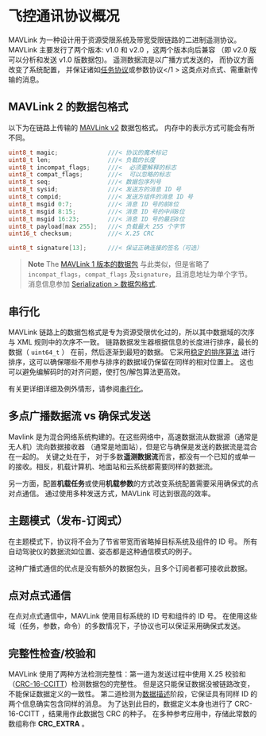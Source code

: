 # 飞控通讯协议概况

MAVLink 为一种设计用于资源受限系统及带宽受限链路的二进制遥测协议。 MAVLink 主要发行了两个版本: v1.0 和 v2.0 ，这两个版本向后兼容 （即 v2.0 版可以分析和发送 v1.0 版数据包)。 遥测数据流是以广播方式发送的， 而协议方面改变了系统配置， 并保证诸如[任务协议](../services/mission.md)或参数协议</1 > 这类点对点式、需重新传输的消息。</p> 

## MAVLink 2 的数据包格式

以下为在链路上传输的 [MAVLink v2](../guide/mavlink_2.md) 数据包格式。 内存中的表示方式可能会有所不同。

```C
uint8_t magic;              ///< 协议的魔术标记
uint8_t len;                ///< 负载的长度
uint8_t incompat_flags;     ///<  必须要解释的标志
uint8_t compat_flags;       ///<  可以忽略的标志
uint8_t seq;                ///< 数据包序列号
uint8_t sysid;              ///< 发送方的消息 ID 号
uint8_t compid;             ///< 发送方组件的消息 ID 号
uint8_t msgid 0:7;          ///< 消息 ID 号的前8位
uint8_t msgid 8:15;         ///< 消息 ID 号的中间8位
uint8_t msgid 16:23;        ///< 消息 ID 号的最后8位
uint8_t payload[max 255];   ///< 负载最大 255 个字节
uint16_t checksum;          ///< X.25 CRC
```

```C
uint8_t signature[13];      ///< 保证正确连接的签名（可选）
```

> **Note** The [MAVLink 1 版本的数据包](../guide/serialization.md#v1_packet_format) 与此类似，但是省略了 `incompat_flags`，`compat_flags` 及`signature`，且消息地址为单个字节。 消息信息参加 [Serialization > 数据包格式](../guide/serialization.md#packet_format).

## 串行化

MAVLink 链路上的数据包格式是专为资源受限优化过的，所以其中数据域的次序与 XML 规则中的次序不一致。 链路数据发生器根据信息的长度进行排序，最长的数据（ `uint64_t` ） 在前，然后逐渐到最短的数据。 它采用[稳定的排序算法](https://en.wikipedia.org/wiki/Sorting_algorithm#Stability) 进行排序，这可以确保哪些不用参与排序的数据域仍保留在同样的相对位置上。 这也可以避免编解码时的对齐问题，使打包/解包算法更高效。

有关更详细详细及例外情形，请参阅[串行化](../guide/serialization.md)。

## 多点广播数据流 vs 确保式发送

Mavlink 是为混合网络系统构建的。在这些网络中，高速数据流从数据源（通常是无人机）流向数据接收器 （通常是地面站），但是它与确保是发送的数据流是混合在一起的。 关键之处在于， 对于多数**遥测数据流**而言，都没有一个已知的或单一的接收。相反，机载计算机、地面站和云系统都需要同样的数据流。

另一方面，配置**机载任务**或使用**机载参数**的方式改变系统配置需要采用确保式的点对点通信。 通过使用多种发送方式，MAVLink 可达到很高的效率。

## 主题模式（发布-订阅式）

在主题模式下，协议将不会为了节省带宽而省略掉目标系统及组件的 ID 号。 所有自动驾驶仪的数据流如位置、姿态都是这种通信模式的例子。

这种广播式通信的优点是没有额外的数据包头，且多个订阅者都可接收此数据。

## 点对点式通信

在点对点式通信中，MAVLink 使用目标系统的 ID 号和组件的 ID 号。 在使用这些域（任务，参数，命令）的多数情况下，子协议也可以保证采用确保式发送。

## 完整性检查/校验和

MAVLink 使用了两种方法检测完整性：第一道为发送过程中使用 X.25 校验和 （[CRC-16-CCITT](https://en.wikipedia.org/wiki/Cyclic_redundancy_check)）检测数据包的完整性。 但是这只能保证数据没被链路改变，不能保证数据定义的一致性。 第二道检测为[数据描述](https://en.wikipedia.org/wiki/Data_definition_language)阶段，它保证具有同样 ID 的两个信息确实包含同样的消息。 为了达到此目的，数据定义本身也进行了 CRC-16-CCITT ，结果用作此数据包 CRC 的种子。 在多种参考应用中，存储此常数的数组称作 **CRC\_EXTRA** 。